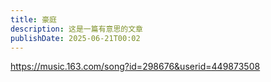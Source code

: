 ```yaml
---
title: 豪庭
description: 这是一篇有意思的文章
publishDate: 2025-06-21T00:02
---
```

https://music.163.com/song?id=298676&userid=449873508


